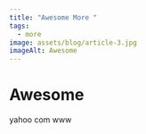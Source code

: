 ```yaml
---
title: "Awesome More "
tags:
  - more
image: assets/blog/article-3.jpg
imageAlt: Awesome
---
```



# Awesome 

yahoo com www